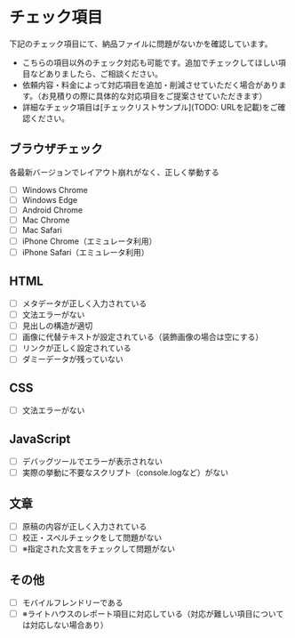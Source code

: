# チェック項目
下記のチェック項目にて、納品ファイルに問題がないかを確認しています。

- こちらの項目以外のチェック対応も可能です。追加でチェックしてほしい項目などありましたら、ご相談ください。
- 依頼内容・料金によって対応項目を追加・削減させていただく場合があります。（お見積りの際に具体的な対応項目をご提案させていただきます）
- 詳細なチェック項目は[チェックリストサンプル](TODO: URLを記載)をご確認ください。

## ブラウザチェック
各最新バージョンでレイアウト崩れがなく、正しく挙動する
- [ ] Windows Chrome
- [ ] Windows Edge
- [ ] Android Chrome
- [ ] Mac Chrome
- [ ] Mac Safari
- [ ] iPhone Chrome（エミュレータ利用）
- [ ] iPhone Safari（エミュレータ利用）

## HTML
- [ ] メタデータが正しく入力されている
- [ ] 文法エラーがない
- [ ] 見出しの構造が適切
- [ ] 画像に代替テキストが設定されている（装飾画像の場合は空にする）
- [ ] リンクが正しく設定されている
- [ ] ダミーデータが残っていない

## CSS
- [ ] 文法エラーがない

## JavaScript
- [ ] デバッグツールでエラーが表示されない
- [ ] 実際の挙動に不要なスクリプト（console.logなど）がない

## 文章
- [ ] 原稿の内容が正しく入力されている
- [ ] 校正・スペルチェックをして問題がない
- [ ] ※指定された文言をチェックして問題がない

## その他
- [ ] モバイルフレンドリーである
- [ ] ※ライトハウスのレポート項目に対応している（対応が難しい項目については対応しない場合あり）

